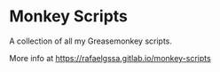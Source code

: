 # Monkey Scripts

A collection of all my Greasemonkey scripts.

More info at https://rafaelgssa.gitlab.io/monkey-scripts

